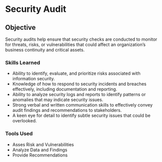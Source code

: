 # Security Audit

## Objective
Security audits help ensure that security checks are conducted to monitor for threats, risks, or vulnerabilities that could affect an organization’s business continuity and critical assets.


### Skills Learned
- Ability to identify, evaluate, and prioritize risks associated with information security.
- Knowledge of how to respond to security incidents and breaches effectively, including documentation and reporting.
- Ability to analyze security logs and reports to identify patterns or anomalies that may indicate security issues.
- Strong verbal and written communication skills to effectively convey audit findings and recommendations to stakeholders.
- A keen eye for detail to identify subtle security issues that could be overlooked.

  
### Tools Used
- Asses Risk and Vulnerabilities
- Analyze Data and Findings
- Provide Recommendations


